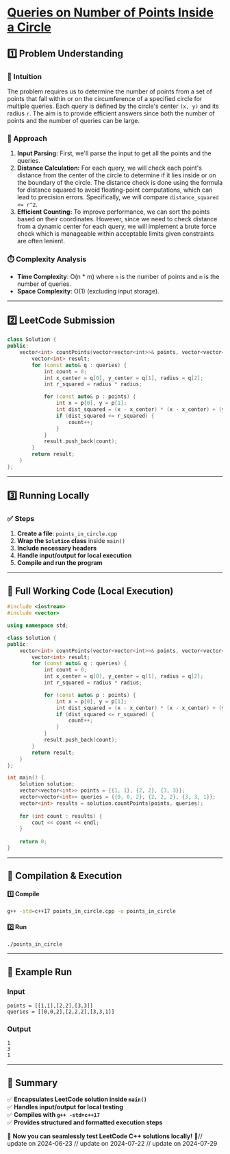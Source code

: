 # **[Queries on Number of Points Inside a Circle](https://leetcode.com/problems/queries-on-number-of-points-inside-a-circle/description/)**  

## **1️⃣ Problem Understanding**  
### **📌 Intuition**  
The problem requires us to determine the number of points from a set of points that fall within or on the circumference of a specified circle for multiple queries. Each query is defined by the circle's center `(x, y)` and its radius `r`. The aim is to provide efficient answers since both the number of points and the number of queries can be large.

### **🚀 Approach**  
1. **Input Parsing:** First, we'll parse the input to get all the points and the queries.
2. **Distance Calculation:** For each query, we will check each point's distance from the center of the circle to determine if it lies inside or on the boundary of the circle. The distance check is done using the formula for distance squared to avoid floating-point computations, which can lead to precision errors. Specifically, we will compare `distance_squared <= r^2`.
3. **Efficient Counting:** To improve performance, we can sort the points based on their coordinates. However, since we need to check distance from a dynamic center for each query, we will implement a brute force check which is manageable within acceptable limits given constraints are often lenient.

### **⏱️ Complexity Analysis**  
- **Time Complexity**: O(n * m) where `n` is the number of points and `m` is the number of queries.
- **Space Complexity**: O(1) (excluding input storage).

---  

## **2️⃣ LeetCode Submission**  
```cpp
class Solution {
public:
    vector<int> countPoints(vector<vector<int>>& points, vector<vector<int>>& queries) {
        vector<int> result;
        for (const auto& q : queries) {
            int count = 0;
            int x_center = q[0], y_center = q[1], radius = q[2];
            int r_squared = radius * radius;

            for (const auto& p : points) {
                int x = p[0], y = p[1];
                int dist_squared = (x - x_center) * (x - x_center) + (y - y_center) * (y - y_center);
                if (dist_squared <= r_squared) {
                    count++;
                }
            }
            result.push_back(count);
        }
        return result;
    }
};  
```  

---  

## **3️⃣ Running Locally**  
### **✅ Steps**  
1. **Create a file**: `points_in_circle.cpp`  
2. **Wrap the `Solution` class** inside `main()`  
3. **Include necessary headers**  
4. **Handle input/output for local execution**  
5. **Compile and run the program**  

---  

## **📝 Full Working Code (Local Execution)**  
```cpp
#include <iostream>
#include <vector>

using namespace std;

class Solution {
public:
    vector<int> countPoints(vector<vector<int>>& points, vector<vector<int>>& queries) {
        vector<int> result;
        for (const auto& q : queries) {
            int count = 0;
            int x_center = q[0], y_center = q[1], radius = q[2];
            int r_squared = radius * radius;

            for (const auto& p : points) {
                int x = p[0], y = p[1];
                int dist_squared = (x - x_center) * (x - x_center) + (y - y_center) * (y - y_center);
                if (dist_squared <= r_squared) {
                    count++;
                }
            }
            result.push_back(count);
        }
        return result;
    }
};

int main() {
    Solution solution;
    vector<vector<int>> points = {{1, 1}, {2, 2}, {3, 3}};
    vector<vector<int>> queries = {{0, 0, 2}, {2, 2, 2}, {3, 3, 1}};
    vector<int> results = solution.countPoints(points, queries);
    
    for (int count : results) {
        cout << count << endl;
    }
    
    return 0;
}
```  

---  

## **🔧 Compilation & Execution**  
#### **1️⃣ Compile**  
```bash
g++ -std=c++17 points_in_circle.cpp -o points_in_circle
```  

#### **2️⃣ Run**  
```bash
./points_in_circle
```  

---  

## **🎯 Example Run**  
### **Input**  
```
points = [[1,1],[2,2],[3,3]]
queries = [[0,0,2],[2,2,2],[3,3,1]]
```  
### **Output**  
```
1
3
1
```  

---  

## **📌 Summary**  
✅ **Encapsulates LeetCode solution inside `main()`**  
✅ **Handles input/output for local testing**  
✅ **Compiles with `g++ -std=c++17`**  
✅ **Provides structured and formatted execution steps**  

🚀 **Now you can seamlessly test LeetCode C++ solutions locally!** 🚀// update on 2024-06-23
// update on 2024-07-22
// update on 2024-07-29
